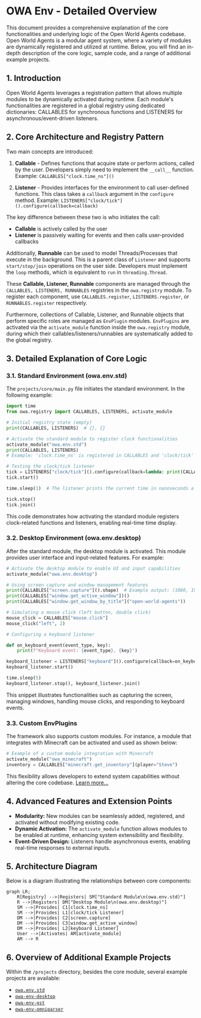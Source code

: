# OWA Env - Detailed Overview

This document provides a comprehensive explanation of the core functionalities and underlying logic of the Open World Agents codebase. Open World Agents is a modular agent system, where a variety of modules are dynamically registered and utilized at runtime. Below, you will find an in-depth description of the core logic, sample code, and a range of additional example projects.

## 1. Introduction

Open World Agents leverages a registration pattern that allows multiple modules to be dynamically activated during runtime. Each module's functionalities are registered in a global registry using dedicated dictionaries: CALLABLES for synchronous functions and LISTENERS for asynchronous/event-driven listeners.

## 2. Core Architecture and Registry Pattern

Two main concepts are introduced:

1. **Callable** - Defines functions that acquire state or perform actions, called by the user. Developers simply need to implement the `__call__` function. Example: `CALLABLES["clock.time_ns"]()`

2. **Listener** - Provides interfaces for the environment to call user-defined functions. This class takes a `callback` argument in the `configure` method. Example: `LISTENERS["clock/tick"]().configure(callback=callback)`

The key difference between these two is who initiates the call:

- **Callable** is actively called by the user
- **Listener** is passively waiting for events and then calls user-provided callbacks

Additionally, **Runnable** can be used to model Threads/Processes that execute in the background. This is a parent class of `Listener` and supports `start/stop/join` operations on the user side. Developers must implement the `loop` methods, which is equivalent to `run` in `threading.Thread`.

These **Callable, Listener, Runnable** components are managed through the `CALLABLES, LISTENERS, RUNNABLES` registries in the `owa.registry` module. To register each component, use `CALLABLES.register`, `LISTENERS.register`, or `RUNNABLES.register` respectively.

Furthermore, collections of Callable, Listener, and Runnable objects that perform specific roles are managed as `EnvPlugin` modules. `EnvPlugins` are activated via the `activate_module` function inside the `owa.registry` module, during which their callables/listeners/runnables are systematically added to the global registry.

## 3. Detailed Explanation of Core Logic

### 3.1. Standard Environment (owa.env.std)

The `projects/core/main.py` file initiates the standard environment. In the following example:

```python
import time
from owa.registry import CALLABLES, LISTENERS, activate_module

# Initial registry state (empty)
print(CALLABLES, LISTENERS)  # {}, {}

# Activate the standard module to register clock functionalities
activate_module("owa.env.std")
print(CALLABLES, LISTENERS)
# Example: 'clock.time_ns' is registered in CALLABLES and 'clock/tick' in LISTENERS

# Testing the clock/tick listener
tick = LISTENERS["clock/tick"]().configure(callback=lambda: print(CALLABLES["clock.time_ns"]()), interval=1)
tick.start()

time.sleep(1)  # The listener prints the current time in nanoseconds a few times

tick.stop()
tick.join()
```

This code demonstrates how activating the standard module registers clock-related functions and listeners, enabling real-time time display.

### 3.2. Desktop Environment (owa.env.desktop)

After the standard module, the desktop module is activated. This module provides user interface and input-related features. For example:

```python
# Activate the desktop module to enable UI and input capabilities
activate_module("owa.env.desktop")

# Using screen capture and window management features
print(CALLABLES["screen.capture"]().shape)  # Example output: (1080, 1920, 3)
print(CALLABLES["window.get_active_window"])()
print(CALLABLES["window.get_window_by_title"]("open-world-agents"))

# Simulating a mouse click (left button, double click)
mouse_click = CALLABLES["mouse.click"]
mouse_click("left", 2)

# Configuring a keyboard listener

def on_keyboard_event(event_type, key):
    print(f"Keyboard event: {event_type}, {key}")

keyboard_listener = LISTENERS["keyboard"]().configure(callback=on_keyboard_event)
keyboard_listener.start()

time.sleep(5)
keyboard_listener.stop(), keyboard_listener.join()
```

This snippet illustrates functionalities such as capturing the screen, managing windows, handling mouse clicks, and responding to keyboard events.

### 3.3. Custom EnvPlugins

The framework also supports custom modules. For instance, a module that integrates with Minecraft can be activated and used as shown below:

```python
# Example of a custom module integration with Minecraft
activate_module("owa_minecraft")
inventory = CALLABLES["minecraft.get_inventory"](player="Steve")
```

This flexibility allows developers to extend system capabilities without altering the core codebase. [Learn more...](custom_plugins.md)

## 4. Advanced Features and Extension Points

- **Modularity:** New modules can be seamlessly added, registered, and activated without modifying existing code.
- **Dynamic Activation:** The `activate_module` function allows modules to be enabled at runtime, enhancing system extensibility and flexibility.
- **Event-Driven Design:** Listeners handle asynchronous events, enabling real-time responses to external inputs.

## 5. Architecture Diagram

Below is a diagram illustrating the relationships between core components:

```mermaid
graph LR;
    R[Registry] -->|Registers| SM["Standard Module\n(owa.env.std)"]
    R -->|Registers| DM["Desktop Module\n(owa.env.desktop)"]
    SM -->|Provides| C1[clock.time_ns]
    SM -->|Provides| L1[clock/tick Listener]
    DM -->|Provides| C2[screen.capture]
    DM -->|Provides| C3[window.get_active_window]
    DM -->|Provides| L2[keyboard Listener]
    User -->|Activates| AM[activate_module]
    AM --> R
```

## 6. Overview of Additional Example Projects

Within the `/projects` directory, besides the core module, several example projects are available:

- [`owa.env.std`](plugins/std.md)
- [`owa-env-desktop`](plugins/desktop_env.md)
- [`owa-env-gst`](plugins/gstreamer_env.md)
- [`owa-env-omniparser`](plugins/omniparser_env.md)
